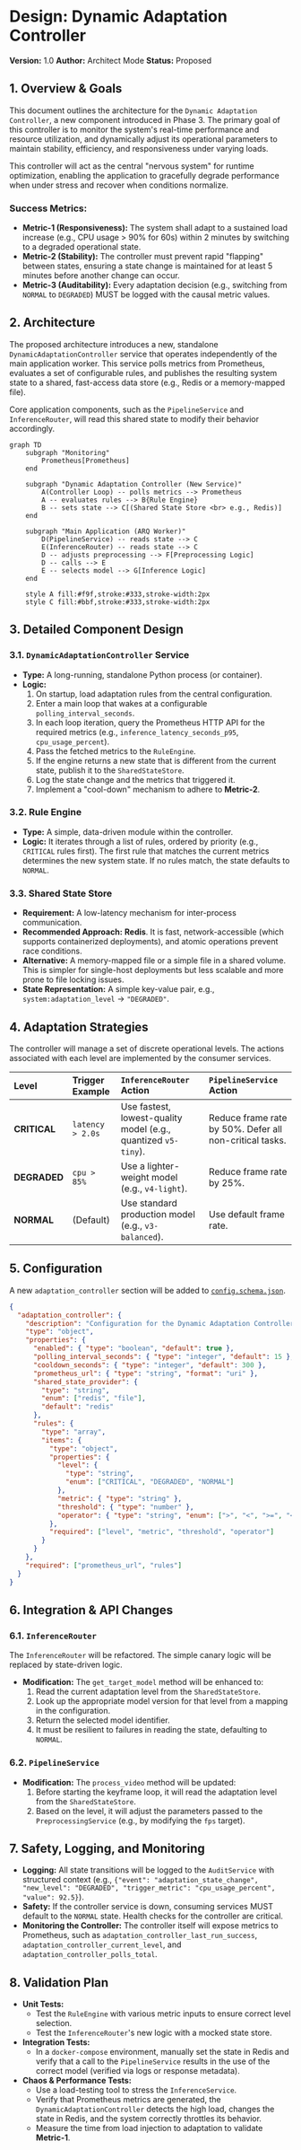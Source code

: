 # Design: Dynamic Adaptation Controller

**Version:** 1.0
**Author:** Architect Mode
**Status:** Proposed

## 1. Overview & Goals

This document outlines the architecture for the `Dynamic Adaptation Controller`, a new component introduced in Phase 3. The primary goal of this controller is to monitor the system's real-time performance and resource utilization, and dynamically adjust its operational parameters to maintain stability, efficiency, and responsiveness under varying loads.

This controller will act as the central "nervous system" for runtime optimization, enabling the application to gracefully degrade performance when under stress and recover when conditions normalize.

### Success Metrics:

- **Metric-1 (Responsiveness):** The system shall adapt to a sustained load increase (e.g., CPU usage > 90% for 60s) within 2 minutes by switching to a degraded operational state.
- **Metric-2 (Stability):** The controller must prevent rapid "flapping" between states, ensuring a state change is maintained for at least 5 minutes before another change can occur.
- **Metric-3 (Auditability):** Every adaptation decision (e.g., switching from `NORMAL` to `DEGRADED`) MUST be logged with the causal metric values.

## 2. Architecture

The proposed architecture introduces a new, standalone `DynamicAdaptationController` service that operates independently of the main application worker. This service polls metrics from Prometheus, evaluates a set of configurable rules, and publishes the resulting system state to a shared, fast-access data store (e.g., Redis or a memory-mapped file).

Core application components, such as the `PipelineService` and `InferenceRouter`, will read this shared state to modify their behavior accordingly.

```mermaid
graph TD
    subgraph "Monitoring"
        Prometheus[Prometheus]
    end

    subgraph "Dynamic Adaptation Controller (New Service)"
        A(Controller Loop) -- polls metrics --> Prometheus
        A -- evaluates rules --> B{Rule Engine}
        B -- sets state --> C[(Shared State Store <br> e.g., Redis)]
    end

    subgraph "Main Application (ARQ Worker)"
        D(PipelineService) -- reads state --> C
        E(InferenceRouter) -- reads state --> C
        D -- adjusts preprocessing --> F[Preprocessing Logic]
        D -- calls --> E
        E -- selects model --> G[Inference Logic]
    end

    style A fill:#f9f,stroke:#333,stroke-width:2px
    style C fill:#bbf,stroke:#333,stroke-width:2px
```

## 3. Detailed Component Design

### 3.1. `DynamicAdaptationController` Service

- **Type:** A long-running, standalone Python process (or container).
- **Logic:**
  1.  On startup, load adaptation rules from the central configuration.
  2.  Enter a main loop that wakes at a configurable `polling_interval_seconds`.
  3.  In each loop iteration, query the Prometheus HTTP API for the required metrics (e.g., `inference_latency_seconds_p95`, `cpu_usage_percent`).
  4.  Pass the fetched metrics to the `RuleEngine`.
  5.  If the engine returns a new state that is different from the current state, publish it to the `SharedStateStore`.
  6.  Log the state change and the metrics that triggered it.
  7.  Implement a "cool-down" mechanism to adhere to **Metric-2**.

### 3.2. Rule Engine

- **Type:** A simple, data-driven module within the controller.
- **Logic:** It iterates through a list of rules, ordered by priority (e.g., `CRITICAL` rules first). The first rule that matches the current metrics determines the new system state. If no rules match, the state defaults to `NORMAL`.

### 3.3. Shared State Store

- **Requirement:** A low-latency mechanism for inter-process communication.
- **Recommended Approach:** **Redis**. It is fast, network-accessible (which supports containerized deployments), and atomic operations prevent race conditions.
- **Alternative:** A memory-mapped file or a simple file in a shared volume. This is simpler for single-host deployments but less scalable and more prone to file locking issues.
- **State Representation:** A simple key-value pair, e.g., `system:adaptation_level` -> `"DEGRADED"`.

## 4. Adaptation Strategies

The controller will manage a set of discrete operational levels. The actions associated with each level are implemented by the consumer services.

| Level        | Trigger Example  | `InferenceRouter` Action                                       | `PipelineService` Action                                |
| :----------- | :--------------- | :------------------------------------------------------------- | :------------------------------------------------------ |
| **CRITICAL** | `latency > 2.0s` | Use fastest, lowest-quality model (e.g., quantized `v5-tiny`). | Reduce frame rate by 50%. Defer all non-critical tasks. |
| **DEGRADED** | `cpu > 85%`      | Use a lighter-weight model (e.g., `v4-light`).                 | Reduce frame rate by 25%.                               |
| **NORMAL**   | (Default)        | Use standard production model (e.g., `v3-balanced`).           | Use default frame rate.                                 |

## 5. Configuration

A new `adaptation_controller` section will be added to [`config.schema.json`](../config/config.schema.json).

```json
{
  "adaptation_controller": {
    "description": "Configuration for the Dynamic Adaptation Controller.",
    "type": "object",
    "properties": {
      "enabled": { "type": "boolean", "default": true },
      "polling_interval_seconds": { "type": "integer", "default": 15 },
      "cooldown_seconds": { "type": "integer", "default": 300 },
      "prometheus_url": { "type": "string", "format": "uri" },
      "shared_state_provider": {
        "type": "string",
        "enum": ["redis", "file"],
        "default": "redis"
      },
      "rules": {
        "type": "array",
        "items": {
          "type": "object",
          "properties": {
            "level": {
              "type": "string",
              "enum": ["CRITICAL", "DEGRADED", "NORMAL"]
            },
            "metric": { "type": "string" },
            "threshold": { "type": "number" },
            "operator": { "type": "string", "enum": [">", "<", ">=", "<="] }
          },
          "required": ["level", "metric", "threshold", "operator"]
        }
      }
    },
    "required": ["prometheus_url", "rules"]
  }
}
```

## 6. Integration & API Changes

### 6.1. `InferenceRouter`

The `InferenceRouter` will be refactored. The simple canary logic will be replaced by state-driven logic.

- **Modification:** The `get_target_model` method will be enhanced to:
  1.  Read the current adaptation level from the `SharedStateStore`.
  2.  Look up the appropriate model version for that level from a mapping in the configuration.
  3.  Return the selected model identifier.
  4.  It must be resilient to failures in reading the state, defaulting to `NORMAL`.

### 6.2. `PipelineService`

- **Modification:** The `process_video` method will be updated:
  1.  Before starting the keyframe loop, it will read the adaptation level from the `SharedStateStore`.
  2.  Based on the level, it will adjust the parameters passed to the `PreprocessingService` (e.g., by modifying the `fps` target).

## 7. Safety, Logging, and Monitoring

- **Logging:** All state transitions will be logged to the `AuditService` with structured context (e.g., `{"event": "adaptation_state_change", "new_level": "DEGRADED", "trigger_metric": "cpu_usage_percent", "value": 92.5}`).
- **Safety:** If the controller service is down, consuming services MUST default to the `NORMAL` state. Health checks for the controller are critical.
- **Monitoring the Controller:** The controller itself will expose metrics to Prometheus, such as `adaptation_controller_last_run_success`, `adaptation_controller_current_level`, and `adaptation_controller_polls_total`.

## 8. Validation Plan

- **Unit Tests:**
  - Test the `RuleEngine` with various metric inputs to ensure correct level selection.
  - Test the `InferenceRouter`'s new logic with a mocked state store.
- **Integration Tests:**
  - In a `docker-compose` environment, manually set the state in Redis and verify that a call to the `PipelineService` results in the use of the correct model (verified via logs or response metadata).
- **Chaos & Performance Tests:**
  - Use a load-testing tool to stress the `InferenceService`.
  - Verify that Prometheus metrics are generated, the `DynamicAdaptationController` detects the high load, changes the state in Redis, and the system correctly throttles its behavior.
  - Measure the time from load injection to adaptation to validate **Metric-1**.
